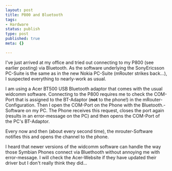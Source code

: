 ```yaml
---
layout: post
title: P800 and Bluetooth
tags:
- Hardware
status: publish
type: post
published: true
meta: {}

---
```

I've just arrived at my office and tried out connecting to my P800 (see earlier posting) via Bluetooth. As the software underlying the SonyEricsson PC-Suite is the same as in the new Nokia PC-Suite (mRouter strikes back...), I suspected everything to nearly-work as usual.

I am using a Acer BT500 USB Bluetooth adaptor that comes with the usual widcomm software. Connecting to the P800 requires me to check the COM-Port that is assigned to the BT-Adaptor (<b>not</b> to the phone!) in the mRouter-Configuration. Then I open the COM-Port on the Phone with the Bluetooth.-Software on my PC. The Phone receives this request, closes the port again (results in an error-message on the PC) and then opens the COM-Port of the PC's BT-Adaptor.

Every now and then (about every second time), the mrouter-Software notifies this and opens the channel to the phone.

I heard that newer versions of the widcomm software can handle the way those Symbian Phones connect via Bluethooth without annoying me with error-message. I will check the Acer-Website if they have updated their driver but I don't really think they did...
